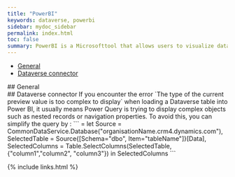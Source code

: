 ```yaml
---
title: "PowerBI"
keywords: dataverse, powerbi
sidebar: mydoc_sidebar
permalink: index.html
toc: false
summary: PowerBI is a Microsofttool that allows users to visualize data, create interactive reports, and share insights across an organization. It connects to various data sources, enabling real-time data analysis.
---
```


<ul id="profileTabs" class="nav nav-tabs">
    <li class="active"><a class="noCrossRef" href="#general" data-toggle="tab">General</a></li>
    <li><a class="noCrossRef" href="#dataverse-connector" data-toggle="tab">Dataverse connector</a></li>
</ul>
  <div class="tab-content">
<div role="tabpanel" class="tab-pane active" id="general" markdown="1">
## General 
</div>

<div role="tabpanel" class="tab-pane" id="dataverse-connector" markdown="1">
## Dataverse connector  
If you encounter the error `The type of the current preview value is too complex to display` when loading a Dataverse table into Power BI, it usually means Power Query is trying to display complex objects such as nested records or navigation properties. To avoid this, you can simplify the query by :
```
=
let Source = CommonDataService.Database("organisationName.crm4.dynamics.com"),
SelectedTable = Source{[Schema="dbo", Item="tableName"]}[Data],
SelectedColumns = Table.SelectColumns(SelectedTable, {"column1","column2", "column3"})
in SelectedColumns
```
</div>
</div>

{% include links.html %}
